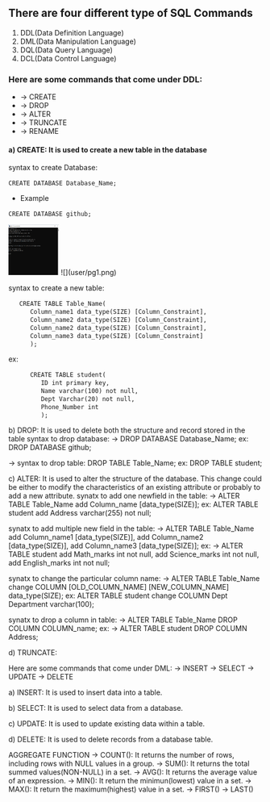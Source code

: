 ## There are four different type of SQL Commands
1) DDL(Data Definition Language)
2) DML(Data Manipulation Language)
3) DQL(Data Query Language)
4) DCL(Data Control Language)

### Here are some commands that come under DDL:
* -> CREATE
* -> DROP
* -> ALTER
* -> TRUNCATE
* -> RENAME

#### a) CREATE: It is used to create a new table in the database
   syntax to create Database:  

```
CREATE DATABASE Database_Name;
```  
   
* Example
```
CREATE DATABASE github;
```
<img src="user/pg1.png" width=100 height=100>
![](user/pg1.png)

syntax to create  a new table:

```
   CREATE TABLE Table_Name(
      Column_name1 data_type(SIZE) [Column_Constraint],
      Column_name2 data_type(SIZE) [Column_Constraint],
      Column_name2 data_type(SIZE) [Column_Constraint],
      Column_name3 data_type(SIZE) [Column_Constraint]
      );
 ```  
ex:  

```
      CREATE TABLE student(
         ID int primary key,
         Name varchar(100) not null,
         Dept Varchar(20) not null,
         Phone_Number int
         );
```


b) DROP: It is used to delete both the structure and record stored in the table
   syntax to drop database:
   -> DROP DATABASE Database_Name;
      ex:
      DROP DATABASE github;

   -> syntax to drop table:
      DROP TABLE Table_Name;
      ex:
      DROP TABLE student;


c) ALTER: It is used to alter the structure of the database. This change could be either to modify the characteristics of an existing attribute or probably to add a new attribute.
   synatx to add one newfield in the table:
   -> ALTER TABLE Table_Name add Column_name [data_type(SIZE)];
       ex:
       ALTER TABLE student add Address varchar(255) not null;

   synatx to add multiple new field in the table:
   -> ALTER TABLE Table_Name
      add Column_name1 [data_type(SIZE)],
      add Column_name2 [data_type(SIZE)],
      add Column_name3 [data_type(SIZE)];
      ex:
      -> ALTER TABLE student
         add Math_marks int not null,
         add Science_marks int not null,
         add English_marks int not null;

   synatx to change the particular column name:
   -> ALTER TABLE Table_Name change COLUMN [OLD_COLUMN_NAME] [NEW_COLUMN_NAME] data_type(SIZE);
      ex:
      ALTER TABLE student change COLUMN Dept Department varchar(100);
  
   synatx to drop a column in table:
   -> ALTER TABLE Table_Name DROP COLUMN COLUMN_name;
      ex:
      -> ALTER TABLE student DROP COLUMN Address;
      
d) TRUNCATE: 

Here are some commands that come under DML:
-> INSERT
-> SELECT
-> UPDATE
-> DELETE

a) INSERT: It is used to insert data into a table.

b) SELECT: It is used to select data from a database.

c) UPDATE: It is used to update existing data within a table.

d) DELETE: It is used to delete records from a database table.

AGGREGATE FUNCTION
-> COUNT(): It returns the number of rows, including rows with NULL values in a group.
-> SUM(): It returns the total summed values(NON-NULL) in a set.
-> AVG(): It returns the average value of an expression.
-> MIN(): It return the minimun(lowest) value in a set.
-> MAX(): It return the maximum(highest) value in a set.
-> FIRST()
-> LAST()
